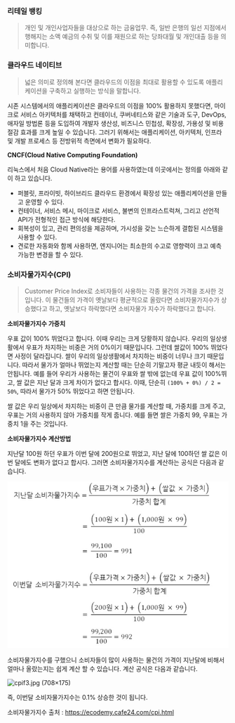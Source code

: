 ### 리테일 뱅킹

> 개인 및 개인사업자들을 대상으로 하는 금융업무. 즉, 일반 은행의 일선 지점에서 행해지는 소액 예금의 수취 및 이를 재원으로 하는 당좌대월 및 개인대출 등을 의미합니다.





### 클라우드 네이티브

> 넓은 의미로 정의해 본다면 클라우드의 이점을 최대로 활용할 수 있도록 애플리케이션을 구축하고 실행하는 방식을 말합니다.

시존 시스템에서의 애플리케이션은 클라우드의 이점을 100% 활용하지 못했다면, 마이크로 서비스 아키텍처를 채택하고 컨테이너, 쿠버네티스와 같은 기술과 도구, DevOps, 애자일 방법론 등을 도입하여 개발자 생산성, 비즈니스 민첩성, 확장성, 가용성 및 비용 절감 효과를 크게 높일 수 있습니다. 그러기 위해서는 애플리케이션, 아키텍처, 인프라 및 개발 프로세스 등 전방위적 측면에서 변화가 필요하다.



**CNCF(Cloud Native Computing Foundation)**

리눅스에서 처음 Cloud Native라는 용어를 사용하였는데 이곳에서는 정의를 아래와 같이 하고 있습니다.

- 퍼블릿, 프라이빗, 하이브리드 클라우드 환경에서 확장성 있는 애플리케이션을 만들고 운영할 수 있다.
- 컨테이너, 서비스 메시, 마이크로 서비스, 불변의 인프라스트럭쳐, 그리고 선언적 API가 전형적인 접근 방식에 해당한다.
- 회복성이 있고, 관리 편의성을 제공하며, 가시성을 갖는 느슨하게 결합된 시스템을 사용할 수 있다.
- 견로한 자동화와 함께 사용하면, 엔지니어는 최소한의 수고로 영향력이 크고 예측 가능한 변경을 할 수 있다.



### 소비자물가지수(CPI)

> Customer Price Index로 소비자들이 사용하는 각종 물건의 가격을 조사한 것입니다. 이 물건들의 가격이 옛날보다 평균적으로 올랐다면 소비자물가지수가 상승했다고 하고, 옛날보다 하락했다면 소비자물가 지수가 하락했다고 합니다.

**소비자물가지수 가중치**

우표 값이 100% 뛰었다고 합니다. 이때 우리는 크게 당황하지 않습니다. 우리의 일상생활에서 우표가 차지하는 비중은 거의 0%이기 때문입니다. 그런데 쌀값이 100% 뛰었다면 사정이 달라집니다. 쌀이 우리의 일상생활에서 차지하는 비중이 너무나 크기 때문입니다. 따라서 물가가 얼마나 뛰었는지 계산할 때는 단순히 기말고자 평균 내듯이 해서는 안됩니다. 예를 들어 우리가 사용하는 물건이 우표와 쌀 밖에 없는데 우표 값이 100%뛰고, 쌀 값은 지난 달과 크게 차이가 없다고 합시다. 이때, 단순히 `(100% + 0%) / 2 = 50%`, 따라서 물가가 50% 뛰었다고 하면 안됩니다.

쌀 값은 우리 일상에서 차지하는 비중이 큰 만큼 물가를 계산할 때, 가중치를 크게 주고, 우표는 거의 사용하지 않아 가중치를 작게 줍니다. 예를 들면 쌀은 가중치 99, 우표는 가중치 1을 주는 것입니다.



**소비자물가지수 계산방법**

지난달 100원 하던 우표가 이번 달에 200원으로 뛰었고, 지난 달에 100하던 쌀 값은 이번 달에도 변화가 없다고 합시다. 그러면 소비자물가지수를 계산하는 공식은 다음과 같습니다.

![image-20220624105634391](금융용어(4).assets/image-20220624105634391.png)

소비자물가지수를 구했으니 소비자들이 많이 사용하는 물건의 가격이 지난달에 비해서 얼마나 올랐는지는 쉽게 계산 할 수 있습니다. 계산 공식은 다음과 같습니다.

![cpif3.jpg (708×175)](https://ecodemy.cafe24.com/cpif3.jpg)

즉, 이번달 소비자물가지수는 0.1% 상승한 것이 됩니다.



소비자물가지수 출처 : https://ecodemy.cafe24.com/cpi.html
